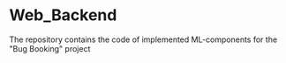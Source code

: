 # Web_Backend
The repository contains the code of implemented ML-components for the "Bug Booking" project
